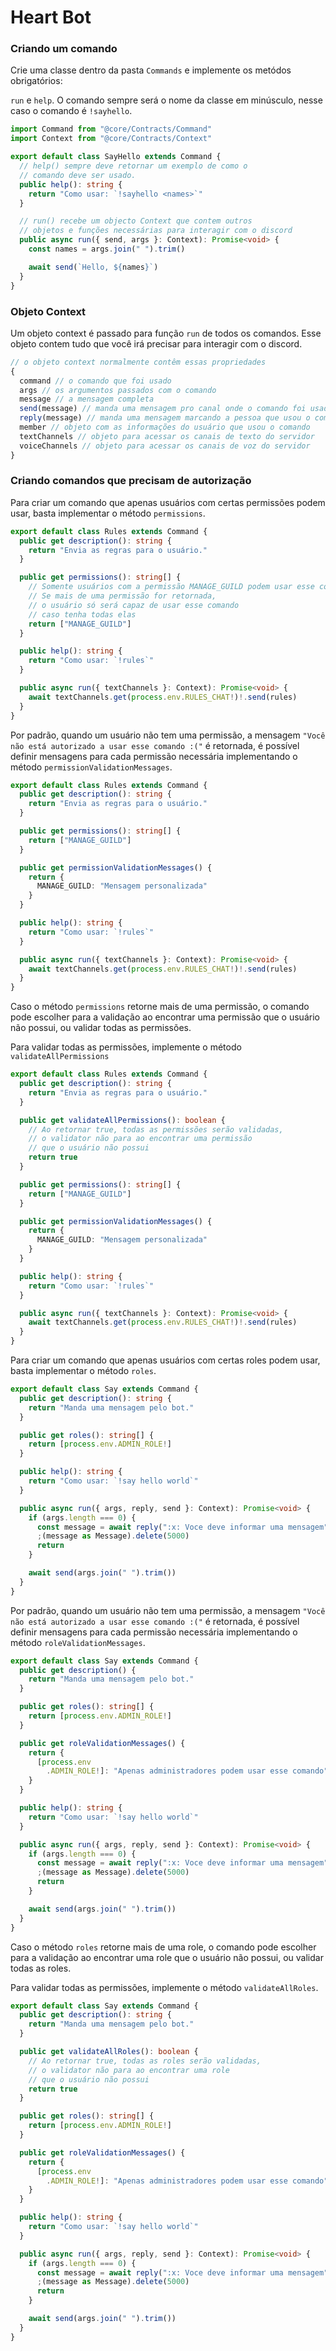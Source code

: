 # Heart Bot

### Criando um comando

Crie uma classe dentro da pasta `Commands` e implemente os metódos obrigatórios:

`run` e `help`. O comando sempre será o nome da classe em minúsculo, nesse caso
o comando é `!sayhello`.

```ts
import Command from "@core/Contracts/Command"
import Context from "@core/Contracts/Context"

export default class SayHello extends Command {
  // help() sempre deve retornar um exemplo de como o
  // comando deve ser usado.
  public help(): string {
    return "Como usar: `!sayhello <names>`"
  }

  // run() recebe um objecto Context que contem outros
  // objetos e funções necessárias para interagir com o discord
  public async run({ send, args }: Context): Promise<void> {
    const names = args.join(" ").trim()

    await send(`Hello, ${names}`)
  }
}
```

### Objeto Context

Um objeto context é passado para função `run` de todos os comandos. Esse objeto contem tudo que você irá precisar para interagir com o discord.

```ts
// o objeto context normalmente contêm essas propriedades
{
  command // o comando que foi usado
  args // os argumentos passados com o comando
  message // a mensagem completa
  send(message) // manda uma mensagem pro canal onde o comando foi usado
  reply(message) // manda uma mensagem marcando a pessoa que usou o comando
  member // objeto com as informações do usuário que usou o comando
  textChannels // objeto para acessar os canais de texto do servidor
  voiceChannels // objeto para acessar os canais de voz do servidor
}
```

### Criando comandos que precisam de autorização

Para criar um comando que apenas usuários com certas permissões podem usar, basta implementar o método `permissions`.

```ts
export default class Rules extends Command {
  public get description(): string {
    return "Envia as regras para o usuário."
  }

  public get permissions(): string[] {
    // Somente usuários com a permissão MANAGE_GUILD podem usar esse comando
    // Se mais de uma permissão for retornada,
    // o usuário só será capaz de usar esse comando
    // caso tenha todas elas
    return ["MANAGE_GUILD"]
  }

  public help(): string {
    return "Como usar: `!rules`"
  }

  public async run({ textChannels }: Context): Promise<void> {
    await textChannels.get(process.env.RULES_CHAT!)!.send(rules)
  }
}
```

Por padrão, quando um usuário não tem uma permissão, a mensagem `"Você não está autorizado a usar esse comando :("` é retornada, é possível definir mensagens para cada permissão necessária implementando o método `permissionValidationMessages`.

```ts
export default class Rules extends Command {
  public get description(): string {
    return "Envia as regras para o usuário."
  }

  public get permissions(): string[] {
    return ["MANAGE_GUILD"]
  }

  public get permissionValidationMessages() {
    return {
      MANAGE_GUILD: "Mensagem personalizada"
    }
  }

  public help(): string {
    return "Como usar: `!rules`"
  }

  public async run({ textChannels }: Context): Promise<void> {
    await textChannels.get(process.env.RULES_CHAT!)!.send(rules)
  }
}
```

Caso o método `permissions` retorne mais de uma permissão, o comando pode escolher para a validação ao encontrar uma permissão que o usuário não possui, ou validar todas as permissões.

Para validar todas as permissões, implemente o método `validateAllPermissions`

```ts
export default class Rules extends Command {
  public get description(): string {
    return "Envia as regras para o usuário."
  }

  public get validateAllPermissions(): boolean {
    // Ao retornar true, todas as permissões serão validadas,
    // o validator não para ao encontrar uma permissão
    // que o usuário não possui
    return true
  }

  public get permissions(): string[] {
    return ["MANAGE_GUILD"]
  }

  public get permissionValidationMessages() {
    return {
      MANAGE_GUILD: "Mensagem personalizada"
    }
  }

  public help(): string {
    return "Como usar: `!rules`"
  }

  public async run({ textChannels }: Context): Promise<void> {
    await textChannels.get(process.env.RULES_CHAT!)!.send(rules)
  }
}
```

Para criar um comando que apenas usuários com certas roles podem usar, basta implementar o método `roles`.

```ts
export default class Say extends Command {
  public get description(): string {
    return "Manda uma mensagem pelo bot."
  }

  public get roles(): string[] {
    return [process.env.ADMIN_ROLE!]
  }

  public help(): string {
    return "Como usar: `!say hello world`"
  }

  public async run({ args, reply, send }: Context): Promise<void> {
    if (args.length === 0) {
      const message = await reply(":x: Voce deve informar uma mensagem")
      ;(message as Message).delete(5000)
      return
    }

    await send(args.join(" ").trim())
  }
}
```

Por padrão, quando um usuário não tem uma permissão, a mensagem `"Você não está autorizado a usar esse comando :("` é retornada, é possível definir mensagens para cada permissão necessária implementando o método `roleValidationMessages`.

```ts
export default class Say extends Command {
  public get description() {
    return "Manda uma mensagem pelo bot."
  }

  public get roles(): string[] {
    return [process.env.ADMIN_ROLE!]
  }

  public get roleValidationMessages() {
    return {
      [process.env
        .ADMIN_ROLE!]: "Apenas administradores podem usar esse comando"
    }
  }

  public help(): string {
    return "Como usar: `!say hello world`"
  }

  public async run({ args, reply, send }: Context): Promise<void> {
    if (args.length === 0) {
      const message = await reply(":x: Voce deve informar uma mensagem")
      ;(message as Message).delete(5000)
      return
    }

    await send(args.join(" ").trim())
  }
}
```

Caso o método `roles` retorne mais de uma role, o comando pode escolher para a validação ao encontrar uma role que o usuário não possui, ou validar todas as roles.

Para validar todas as permissões, implemente o método `validateAllRoles`.

```ts
export default class Say extends Command {
  public get description(): string {
    return "Manda uma mensagem pelo bot."
  }

  public get validateAllRoles(): boolean {
    // Ao retornar true, todas as roles serão validadas,
    // o validator não para ao encontrar uma role
    // que o usuário não possui
    return true
  }

  public get roles(): string[] {
    return [process.env.ADMIN_ROLE!]
  }

  public get roleValidationMessages() {
    return {
      [process.env
        .ADMIN_ROLE!]: "Apenas administradores podem usar esse comando"
    }
  }

  public help(): string {
    return "Como usar: `!say hello world`"
  }

  public async run({ args, reply, send }: Context): Promise<void> {
    if (args.length === 0) {
      const message = await reply(":x: Voce deve informar uma mensagem")
      ;(message as Message).delete(5000)
      return
    }

    await send(args.join(" ").trim())
  }
}
```
